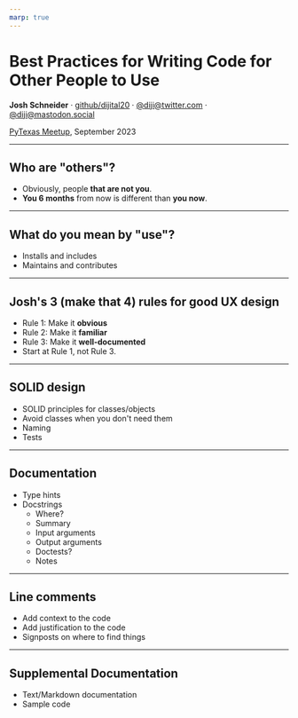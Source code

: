 ```yaml
---
marp: true
---
```


# Best Practices for Writing Code for Other People to Use

**Josh Schneider** · [github/dijital20](https://github.com/dijital20) · [@diji@twitter.com](https://twitter.com/diji) · [@diji@mastodon.social](https://mastodon.social/@diji)

[PyTexas Meetup](http://meetup.pytexas.org), September 2023

<!-- _class: invert -->

---

## Who are "others"?

- Obviously, people **that are not you**.
- **You 6 months** from now is different than **you now**.

---

## What do you mean by "use"?

- Installs and includes
- Maintains and contributes

---

## Josh's 3 (make that 4) rules for good UX design
  - Rule 1: Make it **obvious**
  - Rule 2: Make it **familiar**
  - Rule 3: Make it **well-documented**
  - Start at Rule 1, not Rule 3.

---

## SOLID design
  - SOLID principles for classes/objects
  - Avoid classes when you don't need them
  - Naming
  - Tests

---

## Documentation

- Type hints
- Docstrings
  - Where?
  - Summary
  - Input arguments
  - Output arguments
  - Doctests?
  - Notes

---

## Line comments

- Add context to the code
- Add justification to the code
- Signposts on where to find things

---

## Supplemental Documentation

- Text/Markdown documentation
- Sample code
